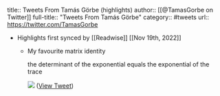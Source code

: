 title:: Tweets From Tamás Görbe (highlights)
author:: [[@TamasGorbe on Twitter]]
full-title:: "Tweets From Tamás Görbe"
category:: #tweets
url:: https://twitter.com/TamasGorbe

- Highlights first synced by [[Readwise]] [[Nov 19th, 2022]]
	- My favourite matrix identity
	  
	  the determinant of the exponential equals the exponential of the trace 
	  
	  ![](https://pbs.twimg.com/media/Fg3nL90XkAAgEoA.png) ([View Tweet](https://twitter.com/TamasGorbe/status/1589180521082507265))